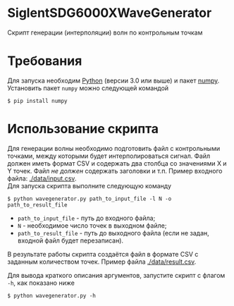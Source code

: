 # SiglentSDG6000XWaveGenerator

Скрипт генерации (интерполяции) волн по контрольным точкам

# Требования

Для запуска необходим [Python](https://www.python.org/ftp/python/3.9.6/python-3.9.6-amd64.exe) (версии 3.0 или выше) и пакет [numpy](https://numpy.org/).  
Установить пакет `numpy` можно следующей командой

    $ pip install numpy

# Использование скрипта

Для генерации волны необходимо подготовить файл с контрольными точками, между которыми будет интерполироваться сигнал. Файл должен иметь формат CSV и содержать два столбца со значениями X и Y точек. Файл _не должен_ содержать заголовки и т.п. Пример входного файла: [./data/input.csv](./data/input.csv).  
Для запуска скрипта выполните следующую команду

    $ python wavegenerator.py path_to_input_file -l N -o path_to_result_file

- `path_to_input_file` - путь до входного файла;
- `N` - необходимое число точек в выходном файле;
- `path_to_result_file` - путь до выходного файла (если не задан, входной файл будет перезаписан).

В результате работы скрипта создаётся файл в формате CSV с заданным количеством точек. Пример файла [./data/result.csv](./data/result.csv).

Для вывода краткого описания аргументов, запустите скрипт с флагом `-h`, как показано ниже

    $ python wavegenerator.py -h
